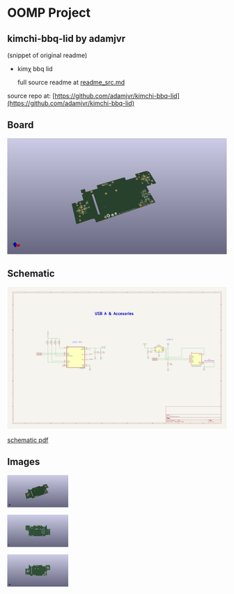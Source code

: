 # OOMP Project  
## kimchi-bbq-lid  by adamjvr  
  
(snippet of original readme)  
  
- kimχ bbq lid   
  
  
  
  full source readme at [readme_src.md](readme_src.md)  
  
source repo at: [https://github.com/adamjvr/kimchi-bbq-lid](https://github.com/adamjvr/kimchi-bbq-lid)  
## Board  
  
[![working_3d.png](working_3d_600.png)](working_3d.png)  
## Schematic  
  
[![working_schematic.png](working_schematic_600.png)](working_schematic.png)  
  
[schematic pdf](working_schematic.pdf)  
## Images  
  
[![working_3d.png](working_3d_140.png)](working_3d.png)  
  
[![working_3d_back.png](working_3d_back_140.png)](working_3d_back.png)  
  
[![working_3d_front.png](working_3d_front_140.png)](working_3d_front.png)  
